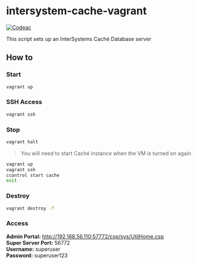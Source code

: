 # intersystem-cache-vagrant
[![Codeac](https://static.codeac.io/badges/2-283513991.svg "Codeac")](https://app.codeac.io/github/joaolms/intersystems-cache-vagrant)

This script sets up an InterSystems Caché Database server

## How to
### Start
```sh
vagrant up
```

### SSH Access
```sh
vagrant ssh
```

### Stop
```sh
vagrant halt
```

> You will need to start Caché instance when the VM is turned on again
```sh
vagrant up
vagrant ssh
ccontrol start cache
exit
```

### Destroy
```sh
vagrant destroy -f
```

### Access

**Admin Portal:** http://192.168.56.110:57772/csp/sys/UtilHome.csp<br>
**Super Server Port:** 56772<br>
**Username:** superuser<br>
**Password:** superuser123<br>
